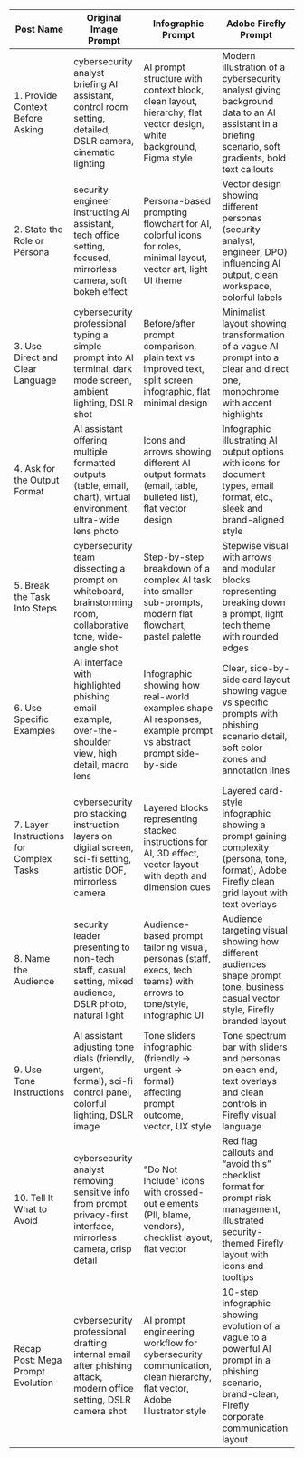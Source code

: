 | **Post Name**                                         | **Original Image Prompt**                                                                                          | **Infographic Prompt**                                                                                                  | **Adobe Firefly Prompt**                                                                                                                                  |
|-------------------------------------------------------|----------------------------------------------------------------------------------------------------------------------|--------------------------------------------------------------------------------------------------------------------------|-----------------------------------------------------------------------------------------------------------------------------------------------------------|
| 1. Provide Context Before Asking                      | cybersecurity analyst briefing AI assistant, control room setting, detailed, DSLR camera, cinematic lighting      | AI prompt structure with context block, clean layout, hierarchy, flat vector design, white background, Figma style     | Modern illustration of a cybersecurity analyst giving background data to an AI assistant in a briefing scenario, soft gradients, bold text callouts     |
| 2. State the Role or Persona                          | security engineer instructing AI assistant, tech office setting, focused, mirrorless camera, soft bokeh effect     | Persona-based prompting flowchart for AI, colorful icons for roles, minimal layout, vector art, light UI theme         | Vector design showing different personas (security analyst, engineer, DPO) influencing AI output, clean workspace, colorful labels                      |
| 3. Use Direct and Clear Language                      | cybersecurity professional typing a simple prompt into AI terminal, dark mode screen, ambient lighting, DSLR shot  | Before/after prompt comparison, plain text vs improved text, split screen infographic, flat minimal design             | Minimalist layout showing transformation of a vague AI prompt into a clear and direct one, monochrome with accent highlights                            |
| 4. Ask for the Output Format                          | AI assistant offering multiple formatted outputs (table, email, chart), virtual environment, ultra-wide lens photo | Icons and arrows showing different AI output formats (email, table, bulleted list), flat vector design                 | Infographic illustrating AI output options with icons for document types, email format, etc., sleek and brand-aligned style                            |
| 5. Break the Task Into Steps                          | cybersecurity team dissecting a prompt on whiteboard, brainstorming room, collaborative tone, wide-angle shot      | Step-by-step breakdown of a complex AI task into smaller sub-prompts, modern flat flowchart, pastel palette            | Stepwise visual with arrows and modular blocks representing breaking down a prompt, light tech theme with rounded edges                                 |
| 6. Use Specific Examples                              | AI interface with highlighted phishing email example, over-the-shoulder view, high detail, macro lens              | Infographic showing how real-world examples shape AI responses, example prompt vs abstract prompt side-by-side         | Clear, side-by-side card layout showing vague vs specific prompts with phishing scenario detail, soft color zones and annotation lines                 |
| 7. Layer Instructions for Complex Tasks               | cybersecurity pro stacking instruction layers on digital screen, sci-fi setting, artistic DOF, mirrorless camera   | Layered blocks representing stacked instructions for AI, 3D effect, vector layout with depth and dimension cues         | Layered card-style infographic showing a prompt gaining complexity (persona, tone, format), Adobe Firefly clean grid layout with text overlays          |
| 8. Name the Audience                                  | security leader presenting to non-tech staff, casual setting, mixed audience, DSLR photo, natural light            | Audience-based prompt tailoring visual, personas (staff, execs, tech teams) with arrows to tone/style, infographic UI  | Audience targeting visual showing how different audiences shape prompt tone, business casual vector style, Firefly branded layout                       |
| 9. Use Tone Instructions                              | AI assistant adjusting tone dials (friendly, urgent, formal), sci-fi control panel, colorful lighting, DSLR image  | Tone sliders infographic (friendly → urgent → formal) affecting prompt outcome, vector, UX style                        | Tone spectrum bar with sliders and personas on each end, text overlays and clean controls in Firefly visual language                                     |
| 10. Tell It What to Avoid                             | cybersecurity analyst removing sensitive info from prompt, privacy-first interface, mirrorless camera, crisp detail| "Do Not Include" icons with crossed-out elements (PII, blame, vendors), checklist layout, flat vector                  | Red flag callouts and “avoid this” checklist format for prompt risk management, illustrated security-themed Firefly layout with icons and tooltips     |
| Recap Post: Mega Prompt Evolution                     | cybersecurity professional drafting internal email after phishing attack, modern office setting, DSLR camera shot  | AI prompt engineering workflow for cybersecurity communication, clean hierarchy, flat vector, Adobe Illustrator style   | 10-step infographic showing evolution of a vague to a powerful AI prompt in a phishing scenario, brand-clean, Firefly corporate communication layout    |
